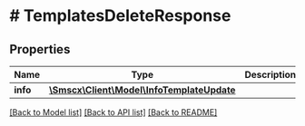 # # TemplatesDeleteResponse

## Properties

Name | Type | Description | Notes
------------ | ------------- | ------------- | -------------
**info** | [**\Smscx\Client\Model\InfoTemplateUpdate**](InfoTemplateUpdate.md) |  |

[[Back to Model list]](../../README.md#models) [[Back to API list]](../../README.md#endpoints) [[Back to README]](../../README.md)
